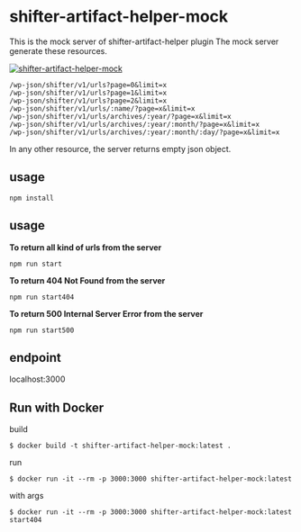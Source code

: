 # shifter-artifact-helper-mock
This is the mock server of shifter-artifact-helper plugin
The mock server generate these resources.

[![shifter-artifact-helper-mock](http://dockeri.co/image/getshifter/shifter-artifact-helper-mock)](https://hub.docker.com/r/getshifter/shifter-artifact-helper-mock/)


```
/wp-json/shifter/v1/urls?page=0&limit=x
/wp-json/shifter/v1/urls?page=1&limit=x
/wp-json/shifter/v1/urls?page=2&limit=x
/wp-json/shifter/v1/urls/:name/?page=x&limit=x
/wp-json/shifter/v1/urls/archives/:year/?page=x&limit=x
/wp-json/shifter/v1/urls/archives/:year/:month/?page=x&limit=x
/wp-json/shifter/v1/urls/archives/:year/:month/:day/?page=x&limit=x
```

In any other resource, the server returns empty json object.

## usage

```
npm install
```

## usage

**To return all kind of urls from the server**
```
npm run start
```

**To return 404 Not Found from the server**
```
npm run start404
```

**To return 500 Internal Server Error from the server**
```
npm run start500
```

## endpoint

localhost:3000

## Run with Docker

build

```
$ docker build -t shifter-artifact-helper-mock:latest .
```

run

```
$ docker run -it --rm -p 3000:3000 shifter-artifact-helper-mock:latest
```

with args

```
$ docker run -it --rm -p 3000:3000 shifter-artifact-helper-mock:latest start404
```
